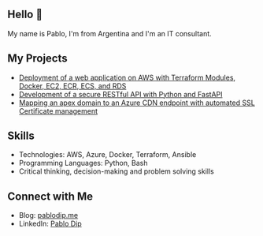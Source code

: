 ## Hello 👋

My name is Pablo, I'm from Argentina and I'm an IT consultant.

## My Projects
- [Deployment of a web application on AWS with Terraform Modules, Docker, EC2, ECR, ECS, and RDS](https://github.com/pdnt/rz-infrastructure-ecs)
- [Development of a secure RESTful API with Python and FastAPI](https://github.com/pdnt/fastapi-app)
- [Mapping an apex domain to an Azure CDN endpoint with automated SSL Certificate management](https://pablodip.me/post/mapping-an-apex-domain-to-an-azure-cdn-endpoint-with-automated-ssl-certificate-management/)

## Skills
- Technologies: AWS, Azure, Docker, Terraform, Ansible
- Programming Languages: Python, Bash
- Critical thinking, decision-making and problem solving skills

## Connect with Me
- Blog: [pablodip.me](https://pablodip.me/)
- LinkedIn: [Pablo Dip](https://www.linkedin.com/in/pablo-dip/)
